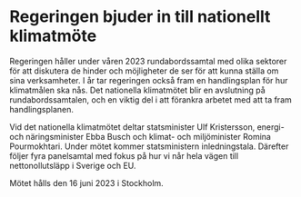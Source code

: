 # Regeringen bjuder in till nationellt klimatmöte

Regeringen håller under våren 2023 rundabordssamtal med olika sektorer för att diskutera de hinder och möjligheter de ser för att kunna ställa om sina verksamheter. I år tar regeringen också fram en handlingsplan för hur klimatmålen ska nås. Det nationella klimatmötet blir en avslutning på rundabordssamtalen, och en viktig del i att förankra arbetet med att ta fram handlingsplanen.

Vid det nationella klimatmötet deltar statsminister Ulf Kristersson, energi\- och näringsminister Ebba Busch och klimat\- och miljöminister Romina Pourmokhtari. Under mötet kommer statsministern inledningstala. Därefter följer fyra panelsamtal med fokus på hur vi når hela vägen till nettonollutsläpp i Sverige och EU.

Mötet hålls den 16 juni 2023 i Stockholm.

